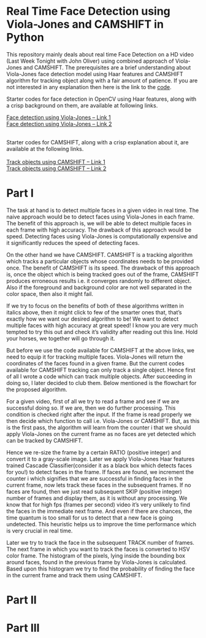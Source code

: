 # Real Time Face Detection using Viola-Jones and CAMSHIFT in Python

This repository mainly deals about real time Face Detection on a HD video (Last Week Tonight with John Oliver) using combined approach of Viola-Jones and CAMSHIFT. The prerequisites are a brief understanding about Viola-Jones face detection model using Haar features and CAMSHIFT algorithm for tracking object along with a fair amount of patience. If you are not interested in any explanation then here is the link to the [code](https://github.com/rahulptel/realtime-facedetection-hd-videos/tree/master/Part-I/VJCMS.rar).

Starter codes for face detection in OpenCV using Haar features, along with a crisp background on them, are available at following links.<br>

[Face detection using Viola-Jones – Link 1](http://opencv-python-tutroals.readthedocs.io/en/latest/py_tutorials/py_objdetect/py_face_detection/py_face_detection.html)<br>
[Face detection using Viola-Jones – Link 2](http://www.bogotobogo.com/python/OpenCV_Python/python_opencv3_Image_Object_Detection_Face_Detection_Haar_Cascade_Classifiers.php)<br><br>

Starter codes for CAMSHIFT, along with a crisp explanation about it, are available at the following links.
<br><br>
[Track objects using CAMSHIFT – Link 1](http://opencv-python-tutroals.readthedocs.io/en/latest/py_tutorials/py_video/py_meanshift/py_meanshift.html)<br>
[Track objects using CAMSHIFT – Link 2](http://www.computervisiononline.com/blog/tutorial-using-camshift-track-objects-video)

# Part I

The task at hand is to detect multiple faces in a given video in real time. The naive approach would be to detect faces using Viola-Jones in each frame. The benefit of this approach is, we will be able to detect multiple faces in each frame with high accuracy. The drawback of this approach would be speed. Detecting faces using Viola-Jones is computationally expensive and it significantly reduces the speed of detecting faces.

On the other hand we have CAMSHIFT. CAMSHIFT is a tracking algorithm which tracks a particular objects whose coordinates needs to be provided once. The benefit of CAMSHIFT is its speed. The drawback of this approach is, once the object which is being tracked goes out of the frame, CAMSHIFT produces erroneous results i.e. it converges randomly to different object. Also if the foreground and background color are not well separated in the color space, then also it might fail.

If we try to focus on the benefits of both of these algorithms written in italics above, then it might click to few of the smarter ones that, that’s exactly how we want our desired algorithm to be! We want to detect multiple faces with high accuracy at great speed! I know you are very much tempted to try this out and check it’s validity after reading out this line. Hold your horses, we together will go through it.

But before we use the code available for CAMSHIFT at the above links, we need to equip it for tracking multiple faces. Viola-Jones will return the coordinates of the faces found in a given frame. But the current codes available for CAMSHIFT tracking can only track a single object. Hence first of all I wrote a code which can track multiple objects. After succeeding in doing so, I later decided to club them. Below mentioned is the flowchart for the proposed algorithm.

For a given video, first of all we try to read a frame and see if we are successful doing so. If we are, then we do further processing. This condition is checked right after the input. If the frame is read properly we then decide which function to call i.e. Viola-Jones or CAMSHIFT. But, as this is the first pass, the algorithm will learn from the counter i that we should apply Viola-Jones on the current frame as no faces are yet detected which can be tracked by CAMSHIFT.

Hence we re-size the frame by a certain RATIO (positive integer) and convert it to a gray-scale image. Later we apply Viola-Jones Haar features trained Cascade Classifier(consider it as a black box which detects faces for you!) to detect faces in the frame. If faces are found, we increment the counter i which signifies that we are successful in finding faces in the current frame, now lets track these faces in the subsequent frames. If no faces are found, then we just read subsequent SKIP (positive integer) number of frames and display them, as it is without any processing. We know that for high fps (frames per second) video it’s very unlikely to find the faces in the immediate next frame. And even if there are chances, the time quantum is too small for us to detect that a new face is going undetected. This heuristic helps us to improve the time performance which is very crucial in real time.

Later we try to track the face in the subsequent TRACK number of frames. The next frame in which you want to track the faces is converted to HSV color frame. The histogram of the pixels, lying inside the bounding box around faces, found in the previous frame by Viola-Jones is calculated. Based upon this histogram we try to find the probability of finding the face in the current frame and track them using CAMSHIFT.

# Part II

# Part III

